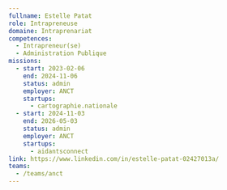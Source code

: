 ```yaml
---
fullname: Estelle Patat
role: Intrapreneuse
domaine: Intraprenariat
competences:
  - Intrapreneur(se)
  - Administration Publique
missions:
  - start: 2023-02-06
    end: 2024-11-06
    status: admin
    employer: ANCT
    startups:
      - cartographie.nationale
  - start: 2024-11-03
    end: 2026-05-03
    status: admin
    employer: ANCT
    startups:
      - aidantsconnect
link: https://www.linkedin.com/in/estelle-patat-02427013a/
teams:
  - /teams/anct
---
```

